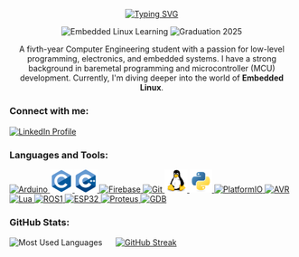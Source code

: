 <p align="center">
    <a href="https://git.io/typing-svg">
        <img src="https://readme-typing-svg.demolab.com?font=Ubuntu&pause=1000&color=69A330&background=340B27&pause=100000000&width=1000&lines=abghany%40MahmoudAbdelghany%3A~%24" alt="Typing SVG" />
    </a>
</p>

<p align="center">
    <img src="https://img.shields.io/badge/Embedded%20Linux-Learning-brightgreen" alt="Embedded Linux Learning">
    <img src="https://img.shields.io/badge/Graduation-2025-blue" alt="Graduation 2025">
</p>

<p align="center">
    A fivth-year Computer Engineering student with a passion for low-level programming, electronics, and embedded systems. 
    I have a strong background in baremetal programming and microcontroller (MCU) development. 
    Currently, I'm diving deeper into the world of <strong>Embedded Linux</strong>.
</p>

<h3 align="left">Connect with me:</h3>
<p align="left">
    <a href="https://www.linkedin.com/in/mahmoud-abdelghany-rageh/" target="_blank">
        <img align="center" src="https://raw.githubusercontent.com/rahuldkjain/github-profile-readme-generator/master/src/images/icons/Social/linked-in-alt.svg" alt="LinkedIn Profile" height="30" width="40" />
    </a>
</p>

<h3 align="left">Languages and Tools:</h3>
<p align="left">
    <a href="https://www.arduino.cc/" target="_blank" rel="noreferrer">
        <img src="https://cdn.worldvectorlogo.com/logos/arduino-1.svg" alt="Arduino" width="40" height="40" />
    </a>
    <a href="https://www.cprogramming.com/" target="_blank" rel="noreferrer">
        <img src="https://raw.githubusercontent.com/devicons/devicon/master/icons/c/c-original.svg" alt="C" width="40" height="40" />
    </a>
    <a href="https://www.w3schools.com/cpp/" target="_blank" rel="noreferrer">
        <img src="https://raw.githubusercontent.com/devicons/devicon/master/icons/cplusplus/cplusplus-original.svg" alt="C++" width="40" height="40" />
    </a>
    <a href="https://firebase.google.com/" target="_blank" rel="noreferrer">
        <img src="https://www.vectorlogo.zone/logos/firebase/firebase-icon.svg" alt="Firebase" width="40" height="40" />
    </a>
    <a href="https://git-scm.com/" target="_blank" rel="noreferrer">
        <img src="https://www.vectorlogo.zone/logos/git-scm/git-scm-icon.svg" alt="Git" width="40" height="40" />
    </a>
    <a href="https://www.linux.org/" target="_blank" rel="noreferrer">
        <img src="https://raw.githubusercontent.com/devicons/devicon/master/icons/linux/linux-original.svg" alt="Linux" width="40" height="40" />
    </a>
    <a href="https://www.python.org" target="_blank" rel="noreferrer">
        <img src="https://raw.githubusercontent.com/devicons/devicon/master/icons/python/python-original.svg" alt="Python" width="40" height="40" />
    </a>
    <a href="https://platformio.org/" target="_blank" rel="noreferrer">
        <img src="https://cdn.worldvectorlogo.com/logos/platformio.svg" alt="PlatformIO" width="40" height="40" />
    </a>
    <a href="https://www.microchip.com/en-us/products/microcontrollers-and-microprocessors/8-bit-mcus/avr-mcus" target="_blank" rel="noreferrer">
        <img src="https://upload.wikimedia.org/wikipedia/commons/thumb/9/96/Avr_logo.svg/1920px-Avr_logo.svg.png" alt="AVR" width="40" height="40" />
    </a>
    <a href="https://www.lua.org/" target="_blank" rel="noreferrer">
        <img src="https://upload.wikimedia.org/wikipedia/commons/c/cf/Lua-Logo.svg" alt="Lua" width="40" height="40" />
    </a>
    <a href="https://www.ros.org/" target="_blank" rel="noreferrer">
        <img src="https://upload.wikimedia.org/wikipedia/commons/b/bb/Ros_logo.svg" alt="ROS1" width="40" height="40" />
    </a>
    <a href="https://www.espressif.com/en/products/socs/esp32" target="_blank" rel="noreferrer">
        <img src="https://jarvis.cx/tools/_next/image?url=https%3A%2F%2Ffiles.oaiusercontent.com%2Ffile-MjQmD88EVw3aNF2I7HQ0Hkyj%3Fse%3D2123-10-16T20%253A52%253A11Z%26sp%3Dr%26sv%3D2021-08-06%26sr%3Db%26rscc%3Dmax-age%253D31536000%252C%2520immutable%26rscd%3Dattachment%253B%2520filename%253DyB0xE3NR_400x400.jpg%26sig%3DNtSrKklJfRcWyluuZttEl97XIrVwb1AvaPSfMZfY2tU%253D&w=128&q=75" alt="ESP32" width="40" height="40" />
    </a>
    <a href="https://www.labcenter.com/" target="_blank" rel="noreferrer">
        <img src="https://i.postimg.cc/CLSjzx2S/proteus-ezgif-com-webp-to-jpg-converter-removebg-preview.png" alt="Proteus" width="40" height="40" />
    </a>
    <a href="https://www.gnu.org/software/gdb/" target="_blank" rel="noreferrer">
        <img src="https://www.freewear.org/images/articles/detail/FW0344_Dise%C3%B1o.png" alt="GDB" width="40" height="40" />
    </a>
</p>

<h3 align="left">GitHub Stats:</h3>
<p align="left">
<img src="https://github-readme-stats.vercel.app/api/top-langs/?username=MahmoudAdelbghany&layout=compact&theme=radical&hide_border=true" alt="Most Used Languages" height="160px"/>
    &nbsp;&nbsp;&nbsp;&nbsp;
    <a href="https://github-readme-streak-stats-abghan.vercel.app/demo/">
    <img src="https://github-readme-streak-stats-abghan.vercel.app/?user=MahmoudAdelbghany&theme=radical&hide_border=true" 
         alt="GitHub Streak" 
         height="160px"/>
</a>

</p>
